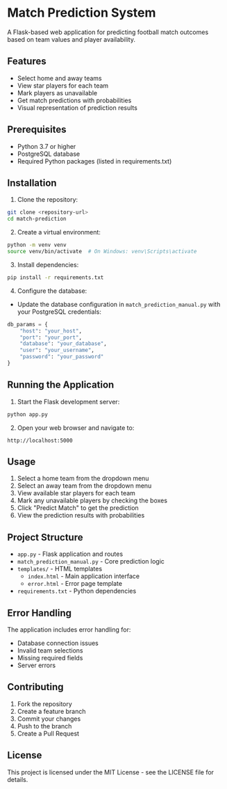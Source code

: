 # Match Prediction System

A Flask-based web application for predicting football match outcomes based on team values and player availability.

## Features

- Select home and away teams
- View star players for each team
- Mark players as unavailable
- Get match predictions with probabilities
- Visual representation of prediction results

## Prerequisites

- Python 3.7 or higher
- PostgreSQL database
- Required Python packages (listed in requirements.txt)

## Installation

1. Clone the repository:
```bash
git clone <repository-url>
cd match-prediction
```

2. Create a virtual environment:
```bash
python -m venv venv
source venv/bin/activate  # On Windows: venv\Scripts\activate
```

3. Install dependencies:
```bash
pip install -r requirements.txt
```

4. Configure the database:
- Update the database configuration in `match_prediction_manual.py` with your PostgreSQL credentials:
```python
db_params = {
    "host": "your_host",
    "port": "your_port",
    "database": "your_database",
    "user": "your_username",
    "password": "your_password"
}
```

## Running the Application

1. Start the Flask development server:
```bash
python app.py
```

2. Open your web browser and navigate to:
```
http://localhost:5000
```

## Usage

1. Select a home team from the dropdown menu
2. Select an away team from the dropdown menu
3. View available star players for each team
4. Mark any unavailable players by checking the boxes
5. Click "Predict Match" to get the prediction
6. View the prediction results with probabilities

## Project Structure

- `app.py` - Flask application and routes
- `match_prediction_manual.py` - Core prediction logic
- `templates/` - HTML templates
  - `index.html` - Main application interface
  - `error.html` - Error page template
- `requirements.txt` - Python dependencies

## Error Handling

The application includes error handling for:
- Database connection issues
- Invalid team selections
- Missing required fields
- Server errors

## Contributing

1. Fork the repository
2. Create a feature branch
3. Commit your changes
4. Push to the branch
5. Create a Pull Request

## License

This project is licensed under the MIT License - see the LICENSE file for details. 